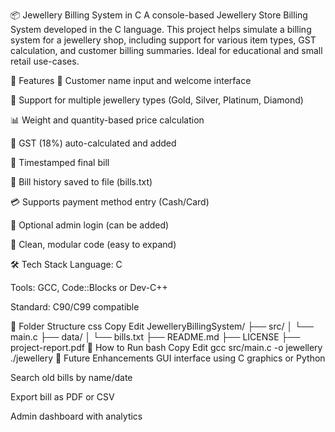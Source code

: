 📦 Jewellery Billing System in C
A console-based Jewellery Store Billing System developed in the C language. This project helps simulate a billing system for a jewellery shop, including support for various item types, GST calculation, and customer billing summaries. Ideal for educational and small retail use-cases.

🔧 Features
👤 Customer name input and welcome interface

💍 Support for multiple jewellery types (Gold, Silver, Platinum, Diamond)

📊 Weight and quantity-based price calculation

🧾 GST (18%) auto-calculated and added

📅 Timestamped final bill

💾 Bill history saved to file (bills.txt)

💳 Supports payment method entry (Cash/Card)

🔐 Optional admin login (can be added)

🧩 Clean, modular code (easy to expand)

🛠️ Tech Stack
Language: C

Tools: GCC, Code::Blocks or Dev-C++

Standard: C90/C99 compatible

📂 Folder Structure
css
Copy
Edit
JewelleryBillingSystem/
├── src/
│   └── main.c
├── data/
│   └── bills.txt
├── README.md
├── LICENSE
├── project-report.pdf
🚀 How to Run
bash
Copy
Edit
gcc src/main.c -o jewellery
./jewellery
📌 Future Enhancements
GUI interface using C graphics or Python

Search old bills by name/date

Export bill as PDF or CSV

Admin dashboard with analytics
